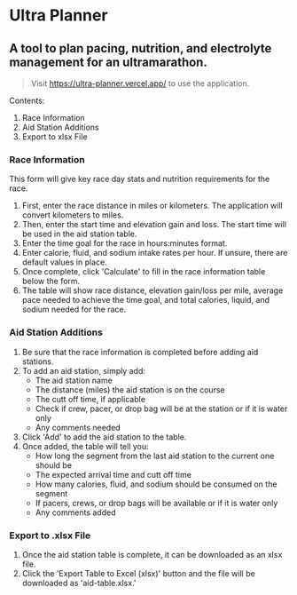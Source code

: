 # Ultra Planner

## A tool to plan pacing, nutrition, and electrolyte management for an ultramarathon.

> Visit https://ultra-planner.vercel.app/ to use the application.

Contents:
1. Race Information
2. Aid Station Additions
3. Export to xlsx File 

### Race Information
This form will give key race day stats and nutrition requirements for the race.
1. First, enter the race distance in miles or kilometers.  The application will convert kilometers to miles.
2. Then, enter the start time and elevation gain and loss.  The start time will be used in the aid station table.
3. Enter the time goal for the race in hours:minutes format.
4. Enter calorie, fluid, and sodium intake rates per hour.  If unsure, there are default values in place.
5. Once complete, click 'Calculate' to fill in the race information table below the form.
6. The table will show race distance, elevation gain/loss per mile, average pace needed to achieve the time goal, and total calories, liquid, and sodium needed for the race.

### Aid Station Additions
1. Be sure that the race information is completed before adding aid stations.
2. To add an aid station, simply add:
    - The aid station name
    - The distance (miles) the aid station is on the course
    - The cutt off time, if applicable
    - Check if crew, pacer, or drop bag will be at the station or if it is water only
    - Any comments needed
3. Click 'Add' to add the aid station to the table.
4. Once added, the table will tell you:
    - How long the segment from the last aid station to the current one should be
    - The expected arrival time and cutt off time
    - How many calories, fluid, and sodium should be consumed on the segment
    - If pacers, crews, or drop bags will be available or if it is water only
    - Any comments added

### Export to .xlsx File
1. Once the aid station table is complete, it can be downloaded as an xlsx file.
2. Click the 'Export Table to Excel (xlsx)' button and the file will be downloaded as 'aid-table.xlsx.'
